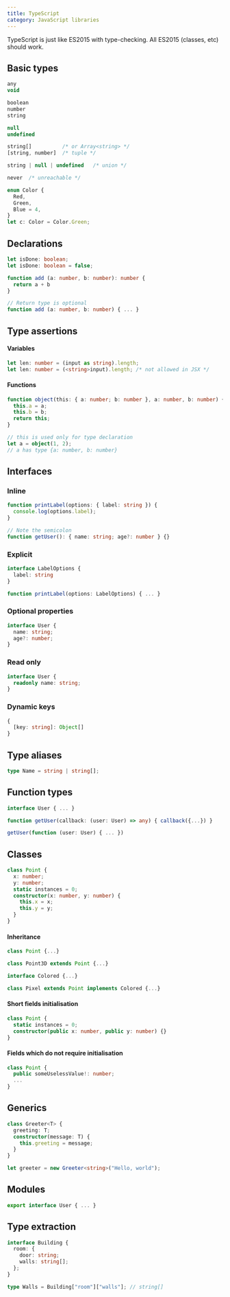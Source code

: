 ```yaml
---
title: TypeScript
category: JavaScript libraries
---
```


TypeScript is just like ES2015 with type-checking. All ES2015 (classes, etc) should work.

## Basic types

```ts
any
void

boolean
number
string

null
undefined

string[]          /* or Array<string> */
[string, number]  /* tuple */

string | null | undefined   /* union */

never  /* unreachable */
```

```ts
enum Color {
  Red,
  Green,
  Blue = 4,
}
let c: Color = Color.Green;
```

## Declarations

```ts
let isDone: boolean;
let isDone: boolean = false;
```

```ts
function add (a: number, b: number): number {
  return a + b
}

// Return type is optional
function add (a: number, b: number) { ... }
```

## Type assertions

#### Variables

```ts
let len: number = (input as string).length;
let len: number = (<string>input).length; /* not allowed in JSX */
```

#### Functions

```ts
function object(this: { a: number; b: number }, a: number, b: number) {
  this.a = a;
  this.b = b;
  return this;
}

// this is used only for type declaration
let a = object(1, 2);
// a has type {a: number, b: number}
```

## Interfaces

### Inline

```ts
function printLabel(options: { label: string }) {
  console.log(options.label);
}

// Note the semicolon
function getUser(): { name: string; age?: number } {}
```

### Explicit

```ts
interface LabelOptions {
  label: string
}

function printLabel(options: LabelOptions) { ... }
```

### Optional properties

```ts
interface User {
  name: string;
  age?: number;
}
```

### Read only

```ts
interface User {
  readonly name: string;
}
```

### Dynamic keys

```ts
{
  [key: string]: Object[]
}
```

## Type aliases

```ts
type Name = string | string[];
```

## Function types

```ts
interface User { ... }

function getUser(callback: (user: User) => any) { callback({...}) }

getUser(function (user: User) { ... })
```

## Classes

```ts
class Point {
  x: number;
  y: number;
  static instances = 0;
  constructor(x: number, y: number) {
    this.x = x;
    this.y = y;
  }
}
```

#### Inheritance

```ts
class Point {...}

class Point3D extends Point {...}

interface Colored {...}

class Pixel extends Point implements Colored {...}
```

#### Short fields initialisation

```ts
class Point {
  static instances = 0;
  constructor(public x: number, public y: number) {}
}
```

#### Fields which do not require initialisation

```ts
class Point {
  public someUselessValue!: number;
  ...
}
```

## Generics

```ts
class Greeter<T> {
  greeting: T;
  constructor(message: T) {
    this.greeting = message;
  }
}

let greeter = new Greeter<string>("Hello, world");
```

## Modules

```ts
export interface User { ... }
```

## Type extraction

```ts
interface Building {
  room: {
    door: string;
    walls: string[];
  };
}

type Walls = Building["room"]["walls"]; // string[]
```
